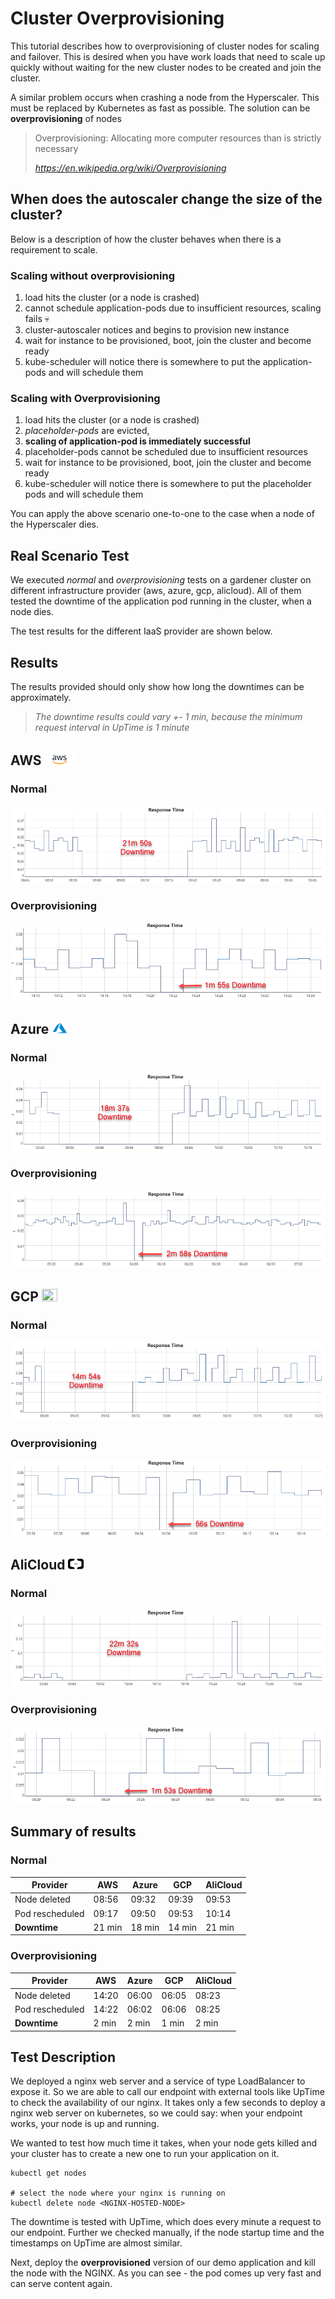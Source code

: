 # Cluster Overprovisioning

This tutorial describes how to overprovisioning of cluster nodes for scaling and failover. This is desired 
when you have work loads that need to scale up quickly without waiting for the new cluster nodes to be created 
and join the cluster.

A similar problem occurs when crashing a node from the Hyperscaler. This must be replaced by Kubernetes as fast 
as possible. The solution can be **overprovisioning** of nodes

> Overprovisioning: Allocating more computer resources than is strictly necessary 
> 
>   *https://en.wikipedia.org/wiki/Overprovisioning*

## When does the autoscaler change the size of the cluster?
Below is a description of how the cluster behaves when there is a requirement to scale. 

### Scaling without overprovisioning

 1. load hits the cluster (or a node is crashed)
 1. cannot schedule application-pods due to insufficient resources, scaling fails 💀
 1. cluster-autoscaler notices and begins to provision new instance
 1. wait for instance to be provisioned, boot, join the cluster and become ready
 1. kube-scheduler will notice there is somewhere to put the application-pods and will schedule them

### Scaling with Overprovisioning

 1. load hits the cluster (or a node is crashed)
 1. *placeholder-pods* are evicted, 
 1. **scaling of application-pod is immediately successful**
 1. placeholder-pods cannot be scheduled due to insufficient resources
 1. wait for instance to be provisioned, boot, join the cluster and become ready
 1. kube-scheduler will notice there is somewhere to put the placeholder pods and will schedule them

You can apply the above scenario one-to-one to the case when a node of the Hyperscaler dies.

## Real Scenario Test
We executed *normal* and *overprovisioning* tests on a gardener cluster on different infrastructure provider (aws, azure, gcp, 
alicloud). All of them tested the downtime of the application pod running in the cluster, when a node dies.

The test results for the different IaaS provider are shown below.

## Results
The results provided should only show how long the downtimes can be approximately.
> *The downtime results could vary +- 1 min, because the minimum request interval in UpTime is 1 minute*  

## AWS <img src="./images/logos/aws.png" width="47" height="23">

### Normal
![](./images/result/normal/aws.png)

### Overprovisioning
![](./images/result/overprovision/aws.png)

## Azure <img src="./images/logos/azure.png" width="25" height="22">
### Normal
![](./images/result/normal/azure.png)

### Overprovisioning
![](./images/result/overprovision/azure.png)

## GCP <img src="https://ih1.redbubble.net/image.545419562.4246/flat,550x550,075,f.u1.jpg" width="25" height="20">
### Normal
![](./images/result/normal/gcp.png)

### Overprovisioning
![](./images/result/overprovision/gcp.png)

## AliCloud <img src="./images/logos/alicloud.svg" width="25" height="18">
### Normal
![](./images/result/normal/alicloud.png)

### Overprovisioning
![](./images/result/overprovision/alicloud.png)


## Summary of results

### Normal

| Provider        | AWS       | Azure     | GCP       | AliCloud  |
|-----------------|-----------|-----------|-----------|-----------|
| Node deleted    | 08:56     | 09:32     | 09:39     | 09:53     | 
| Pod rescheduled | 09:17     | 09:50     | 09:53     | 10:14     |
| **Downtime**    | 21 min    | 18 min    | 14 min    | 21 min    |

### Overprovisioning

| Provider         | AWS       | Azure     | GCP       | AliCloud  |
|-----------------------------------|-----------|-----------|-----------|-----------|
| Node deleted     | 14:20     | 06:00     | 06:05     | 08:23     |
| Pod rescheduled  | 14:22     | 06:02     | 06:06     | 08:25     |
| **Downtime**     | 2 min     | 2 min     | 1 min     | 2 min     |

## Test Description
We deployed a nginx web server and a service of type LoadBalancer to expose it. So we are able to call our 
endpoint with external tools like UpTime to check the availability of our nginx. It takes only a few seconds 
to deploy a nginx web server on kubernetes, so we could say: when your endpoint works, your node is up and running.

We wanted to test how much time it takes, when your node gets killed and your cluster has to create a new one to run 
your application on it.

``` 
kubectl get nodes

# select the node where your nginx is running on
kubectl delete node <NGINX-HOSTED-NODE>
```

The downtime is tested with UpTime, which does every minute a request to our endpoint. Further we checked manually, 
if the node startup time and the timestamps on UpTime are almost similar.  

Next, deploy the **overprovisioned** version of our demo application and kill the node with the NGINX.
As you can see - the pod comes up very fast and can serve content again.


